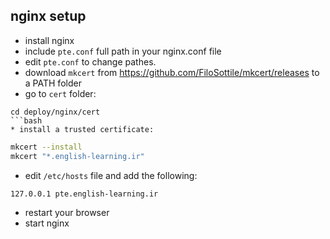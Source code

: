 ## nginx setup

* install nginx
* include `pte.conf` full path in your nginx.conf file
* edit `pte.conf` to change pathes.
* download `mkcert` from https://github.com/FiloSottile/mkcert/releases to a PATH folder
* go to `cert` folder:

```
cd deploy/nginx/cert
```bash
* install a trusted certificate:
```

```bash
mkcert --install
mkcert "*.english-learning.ir"
```

* edit `/etc/hosts` file and add the following:

```
127.0.0.1 pte.english-learning.ir
```

* restart your browser
* start nginx
